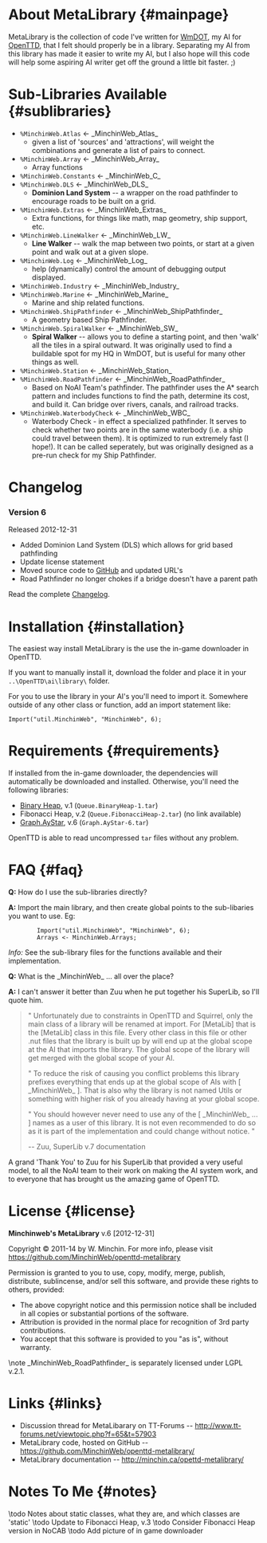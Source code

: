 ﻿About MetaLibrary                                                   {#mainpage}
===============================================================================

MetaLibrary is the collection of code I've written for
[WmDOT](http://www.tt-forums.net/viewtopic.php?f=65&t=53698), my AI for
[OpenTTD](http://www.openttd.org/), that I felt should properly be in a
library. Separating my AI from this library has made it easier to write my
AI, but I also hope will this code will help some aspiring AI writer get off
the ground a little bit faster. ;)

Sub-Libraries Available                                         {#sublibraries}
===============================================================================

- `%MinchinWeb.Atlas` ← \_MinchinWeb\_Atlas\_
    - given a list of 'sources' and 'attractions', will weight the combinations
	    and generate a list of pairs to connect.
- `%MinchinWeb.Array` ← \_MinchinWeb\_Array\_
    - Array functions
- `%MinchinWeb.Constants` <- \_MinchinWeb\_C\_
- `%MinchinWeb.DLS` ← \_MinchinWeb\_DLS\_
    - **Dominion Land System** -- a wrapper on the road pathfinder to encourage
	  roads to be built on a grid.
- `%MinchinWeb.Extras` ← \_MinchinWeb\_Extras\_
    - Extra functions, for things like math, map geometry, ship support, etc.
- `%MinchinWeb.LineWalker` ← \_MinchinWeb\_LW\_
    - **Line Walker** -- walk the map between two points, or start at a given
	  point and walk out at a given slope.
- `%MinchinWeb.Log` ← \_MinchinWeb\_Log\_
    - help (dynamically) control the amount of debugging output displayed.
- `%MinchinWeb.Industry` ← \_MinchinWeb\_Industry\_
- `%MinchinWeb.Marine` ← \_MinchinWeb\_Marine\_
    - Marine and ship related functions.
- `%MinchinWeb.ShipPathfinder` ← \_MinchinWeb\_ShipPathfinder\_
    - A geometry based Ship Pathfinder.
- `%MinchinWeb.SpiralWalker` ← \_MinchinWeb\_SW\_
    - **Spiral Walker** -- allows you to define a starting point, and then
      'walk' all the tiles in a spiral outward. It was originally used to find a
	  buildable spot for my HQ in WmDOT, but is useful for many other things as
	  well.
- `%MinchinWeb.Station` ← \_MinchinWeb\_Station\_
- `%MinchinWeb.RoadPathfinder` ← \_MinchinWeb\_RoadPathfinder\_
    - Based on NoAI Team's pathfinder. The pathfinder uses the A* search pattern
      and includes functions to find the path, determine its cost, and build it.
	  Can bridge over rivers, canals, and railroad tracks.
- `%MinchinWeb.WaterbodyCheck` ← \_MinchinWeb\_WBC\_
    - Waterbody Check - in effect a specialized pathfinder. It serves to check
      whether two points are in the same waterbody (i.e. a ship could travel
	  between them). It is optimized to run extremely fast (I hope!). It can be
	  called seperately, but was originally designed as a pre-run check for my
	  Ship Pathfinder.

Changelog
===============================================================================
### Version 6

Released 2012-12-31

- Added Dominion Land System (DLS) which allows for grid based pathfinding
- Update license statement
- Moved source code to
    [GitHub](https://github.com/MinchinWeb/openttd-metalibrary/) and
	updated URL's
- Road Pathfinder no longer chokes if a bridge doesn't have a parent path

Read the complete [Changelog](md_openttd-metalibrary_changelog.html).

Installation                                                    {#installation}
===============================================================================

The easiest way install MetaLibrary is the use the in-game downloader in
OpenTTD.

If you want to manually install it, download the folder and place it in your
`..\OpenTTD\ai\library\` folder.

For you to use the library in your AI's you'll need to import it. Somewhere
outside of any other class or function, add an import statement like:

	Import("util.MinchinWeb", "MinchinWeb", 6);

Requirements                                                    {#requirements}
===============================================================================

If installed from the in-game downloader, the dependencies will
automatically be downloaded and installed. Otherwise, you'll need the
following libraries:

- [Binary Heap], v.1    (`Queue.BinaryHeap-1.tar`)  
- Fibonacci Heap, v.2   (`Queue.FibonacciHeap-2.tar`)  (no link available)
- [Graph.AyStar], v.6   (`Graph.AyStar-6.tar`)

[Binary Heap]: http://binaries.openttd.org/bananas/ailibrary/Queue.BinaryHeap-1.tar.gz
[Graph.AyStar]: http://binaries.openttd.org/bananas/ailibrary/Graph.AyStar-6.tar.gz

OpenTTD is able to read uncompressed `tar` files without any problem.

FAQ                                                                      {#faq}
===============================================================================

**Q:**	How do I use the sub-libraries directly?

**A:**	Import the main library, and then create global points to the
		sub-libaries you want to use. Eg:
~~~	
		Import("util.MinchinWeb", "MinchinWeb", 6);
		Arrays <- MinchinWeb.Arrays;
~~~
*Info:*	See the sub-library files for the functions available and their
			implementation.

**Q:**	What is the \_MinchinWeb\_ ... all over the place?

**A:**	I can't answer it better than Zuu when he put together his SuperLib, so
		I'll quote him.

> "	Unfortunately due to constraints in OpenTTD and Squirrel, only the
>	main class of a library will be renamed at import. For [MetaLib]
>	that is the [MetaLib] class in this file. Every other class in this
>	file or other .nut files that the library is built up by will end
>	up at the global scope at the AI that imports the library. The
>	global scope of the library will get merged with the global scope
>	of your AI.
>
> "	To reduce the risk of causing you conflict problems this library
>	prefixes everything that ends up at the global scope of AIs with
>	[ \_MinchinWeb\_ ]. That is also why the library is not named Utils or
>	something with higher risk of you already having at your global
>	scope.
>
> "	You should however never need to use any of the [ \_MinchinWeb\_ ... ]
>	names as a user of this library. It is not even recommended to do
>	so as it is part of the implementation and could change without
>	notice. "
>
> -- Zuu, SuperLib v.7 documentation

A grand 'Thank You' to Zuu for his SuperLib that provided a very useful
	model, to all the NoAI team to their work on making the AI system work,
	and to everyone that has brought us the amazing game of OpenTTD.

License                                                              {#license}
===============================================================================

**Minchinweb's MetaLibrary** v.6 [2012-12-31]

Copyright © 2011-14 by W. Minchin.
For more info,
	please visit <https://github.com/MinchinWeb/openttd-metalibrary>

Permission is granted to you to use, copy, modify, merge, publish, 
distribute, sublincense, and/or sell this software, and provide these 
rights to others, provided:

- The above copyright notice and this permission notice shall be included
	in all copies or substantial portions of the software.
- Attribution is provided in the normal place for recognition of 3rd party
	contributions.
- You accept that this software is provided to you "as is", without warranty.

\note	\_MinchinWeb\_RoadPathfinder\_ is separately licensed under
		LGPL v.2.1.

Links                                                                  {#links}
===============================================================================
-	Discussion thread for MetaLibarary on TT-Forums -- 
	<http://www.tt-forums.net/viewtopic.php?f=65&t=57903>
-	MetaLibrary code, hosted on GitHub -- 
	<https://github.com/MinchinWeb/openttd-metalibrary/>
-	MetaLibrary documentation -- 
	<http://minchin.ca/opettd-metalibrary/>

Notes To Me                                                            {#notes}
===============================================================================
\todo		Notes about static classes, what they are, and which classes
			are 'static'
\todo		Update to Fibonacci Heap, v.3
\todo		Consider Fibonacci Heap version in NoCAB
\todo		Add picture of in game downloader
